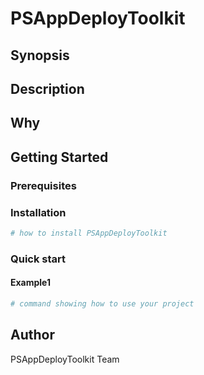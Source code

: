 # PSAppDeployToolkit

## Synopsis

<!-- Enter a synopsis -->

## Description

<!-- Enter a description -->

## Why

<!-- Short reason you created the project -->

## Getting Started

### Prerequisites

<!-- list any prerequisites -->

### Installation

```powershell
# how to install PSAppDeployToolkit

```

### Quick start

#### Example1

```powershell
# command showing how to use your project

```

## Author

PSAppDeployToolkit Team

